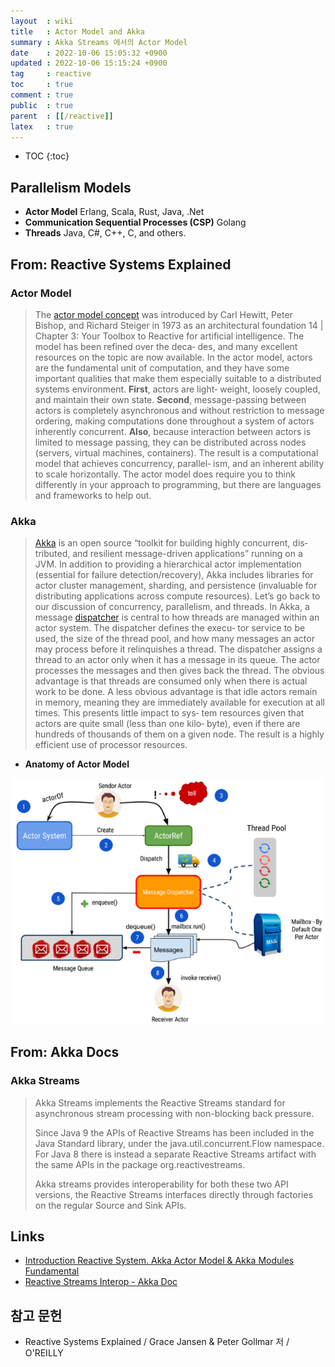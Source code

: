 ```yaml
---
layout  : wiki
title   : Actor Model and Akka
summary : Akka Streams 에서의 Actor Model
date    : 2022-10-06 15:05:32 +0900
updated : 2022-10-06 15:15:24 +0900
tag     : reactive
toc     : true
comment : true
public  : true
parent  : [[/reactive]]
latex   : true
---
```

* TOC
{:toc}

## Parallelism Models

- __Actor Model__ Erlang, Scala, Rust, Java, .Net
- __Communication Sequential Processes (CSP)__ Golang
- __Threads__  Java, C#, C++, C, and others.

## From: Reactive Systems Explained

### Actor Model

> The [actor model concept](https://dl.acm.org/doi/10.5555/1624775.1624804) was introduced by Carl Hewitt, Peter
Bishop, and Richard Steiger in 1973 as an architectural foundation
14 | Chapter 3: Your Toolbox to Reactive
for artificial intelligence. The model has been refined over the deca‐
des, and many excellent resources on the topic are now available.
In the actor model, actors are the fundamental unit of computation,
and they have some important qualities that make them especially
suitable to a distributed systems environment. __First__, actors are light‐
weight, loosely coupled, and maintain their own state. __Second__,
message-passing between actors is completely asynchronous and
without restriction to message ordering, making computations done
throughout a system of actors inherently concurrent. __Also__, because
interaction between actors is limited to message passing, they can be
distributed across nodes (servers, virtual machines, containers). The
result is a computational model that achieves concurrency, parallel‐
ism, and an inherent ability to scale horizontally.
The actor model does require you to think differently in your
approach to programming, but there are languages and frameworks
to help out.

### Akka

> [Akka](https://akka.io/) is an open source “toolkit for building highly concurrent, dis‐
tributed, and resilient message-driven applications” running on a
JVM. In addition to providing a hierarchical actor implementation
(essential for failure detection/recovery), Akka includes libraries for
actor cluster management, sharding, and persistence (invaluable for
distributing applications across compute resources).
Let’s go back to our discussion of concurrency, parallelism, and
threads. In Akka, a message [dispatcher](https://doc.akka.io/docs/akka/current/dispatchers.html#introduction) is central to how threads are
managed within an actor system. The dispatcher defines the execu‐
tor service to be used, the size of the thread pool, and how many
messages an actor may process before it relinquishes a thread. The
dispatcher assigns a thread to an actor only when it has a message in
its queue. The actor processes the messages and then gives back the
thread. The obvious advantage is that threads are consumed only
when there is actual work to be done. A less obvious advantage is
that idle actors remain in memory, meaning they are immediately
available for execution at all times. This presents little impact to sys‐
tem resources given that actors are quite small (less than one kilo‐
byte), even if there are hundreds of thousands of them on a given
node. The result is a highly efficient use of processor resources.
 
- __Anatomy of Actor Model__

![](/resource/wiki/reactive-actor-model/actor.png)

## From: Akka Docs

### Akka Streams

> Akka Streams implements the Reactive Streams standard for asynchronous stream processing with non-blocking back pressure.
>
> Since Java 9 the APIs of Reactive Streams has been included in the Java Standard library, under the java.util.concurrent.Flow namespace. For Java 8 there is instead a separate Reactive Streams artifact with the same APIs in the package org.reactivestreams.
>
> Akka streams provides interoperability for both these two API versions, the Reactive Streams interfaces directly through factories on the regular Source and Sink APIs. 

## Links

- [Introduction Reactive System. Akka Actor Model & Akka Modules Fundamental](https://www.linkedin.com/pulse/introduction-reactive-system-akka-actor-model-modules-oluwaseyi-otun/)
- [Reactive Streams Interop - Akka Doc](https://doc.akka.io/docs/akka/current/stream/reactive-streams-interop.html)

## 참고 문헌

- Reactive Systems Explained / Grace Jansen & Peter Gollmar 저 / O'REILLY